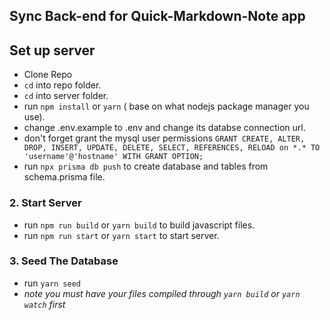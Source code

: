 ## Sync Back-end for Quick-Markdown-Note app 

##  Set up server
- Clone Repo
- `cd` into repo folder.
- `cd` into server folder.
- run `npm install` or `yarn` ( base on what nodejs package manager you use).
- change .env.example to .env and change its databse connection url.
- don't forget grant the mysql user permissions
  `GRANT CREATE, ALTER, DROP, INSERT, UPDATE, DELETE, SELECT, REFERENCES, RELOAD on *.* TO 'username'@'hostname' WITH GRANT OPTION;`
- run `npx prisma db push` to create database and tables from schema.prisma file.

### 2. Start Server

- run `npm run build` or `yarn build` to build javascript files.
- run `npm run start` or `yarn start` to start server.

### 3. Seed The Database

- run `yarn seed`
- *note you must have your files compiled through `yarn build` or `yarn watch` first*
